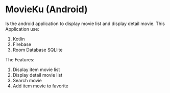 # MovieKu (Android)
Is the android application to display movie list and display detail movie.
This Application use:
1. Kotlin
2. Firebase
3. Room Database SQLlite

The Features:
1. Display item movie list
2. Display detail movie list
3. Search movie
4. Add item movie to favorite
